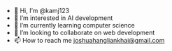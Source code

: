 - 👋 Hi, I’m @kamj123
- 👀 I’m interested in AI development
- 🌱 I’m currently learning computer science
- 💞️ I’m looking to collaborate on web development
- 📫 How to reach me joshuahangliankhai@gmail.com

<!---
kamj123/kamj123 is a ✨ special ✨ repository because its `README.md` (this file) appears on your GitHub profile.
You can click the Preview link to take a look at your changes.
--->
